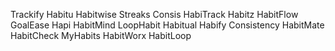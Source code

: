 Trackify
Habitu
Habitwise
Streaks
Consis
HabiTrack
Habitz
HabitFlow
GoalEase
Hapi
HabitMind
LoopHabit
Habitual
Habify
Consistency
HabitMate
HabitCheck
MyHabits
HabitWorx
HabitLoop
